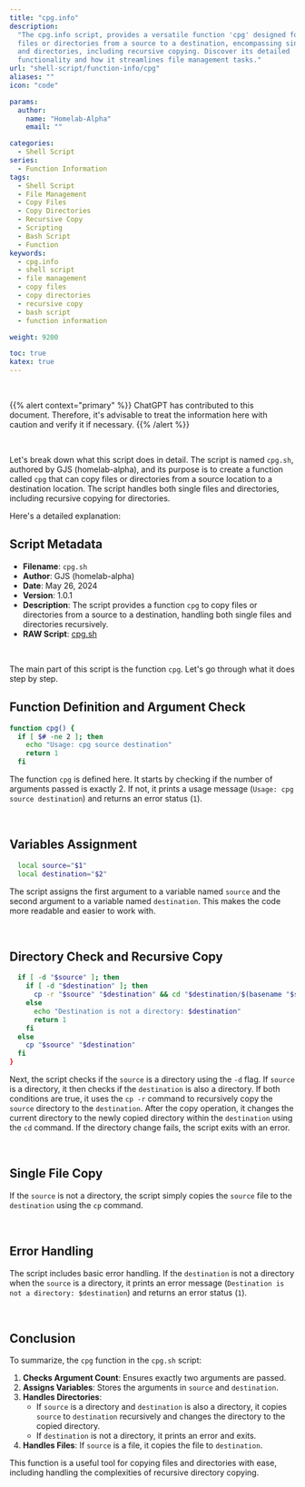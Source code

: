 ```yaml
---
title: "cpg.info"
description:
  "The cpg.info script, provides a versatile function 'cpg' designed for copying
  files or directories from a source to a destination, encompassing single files
  and directories, including recursive copying. Discover its detailed
  functionality and how it streamlines file management tasks."
url: "shell-script/function-info/cpg"
aliases: ""
icon: "code"

params:
  author:
    name: "Homelab-Alpha"
    email: ""

categories:
  - Shell Script
series:
  - Function Information
tags:
  - Shell Script
  - File Management
  - Copy Files
  - Copy Directories
  - Recursive Copy
  - Scripting
  - Bash Script
  - Function
keywords:
  - cpg.info
  - shell script
  - file management
  - copy files
  - copy directories
  - recursive copy
  - bash script
  - function information

weight: 9200

toc: true
katex: true
---
```


<br />

{{% alert context="primary" %}}
ChatGPT has contributed to this document. Therefore, it's advisable to treat the
information here with caution and verify it if necessary. {{% /alert %}}

<br />

Let's break down what this script does in detail. The script is named `cpg.sh`,
authored by GJS (homelab-alpha), and its purpose is to create a function called
`cpg` that can copy files or directories from a source location to a destination
location. The script handles both single files and directories, including
recursive copying for directories.

Here's a detailed explanation:

## Script Metadata

- **Filename**: `cpg.sh`
- **Author**: GJS (homelab-alpha)
- **Date**: May 26, 2024
- **Version**: 1.0.1
- **Description**: The script provides a function `cpg` to copy files or
  directories from a source to a destination, handling both single files and
  directories recursively.
- **RAW Script**: [cpg.sh]

<br />

The main part of this script is the function `cpg`. Let's go through what it
does step by step.

## Function Definition and Argument Check

```bash
function cpg() {
  if [ $# -ne 2 ]; then
    echo "Usage: cpg source destination"
    return 1
  fi
```

The function `cpg` is defined here. It starts by checking if the number of
arguments passed is exactly 2. If not, it prints a usage message
(`Usage: cpg source destination`) and returns an error status (`1`).

<br />

## Variables Assignment

```bash
  local source="$1"
  local destination="$2"
```

The script assigns the first argument to a variable named `source` and the
second argument to a variable named `destination`. This makes the code more
readable and easier to work with.

<br />

## Directory Check and Recursive Copy

```bash
  if [ -d "$source" ]; then
    if [ -d "$destination" ]; then
      cp -r "$source" "$destination" && cd "$destination/$(basename "$source")" || exit
    else
      echo "Destination is not a directory: $destination"
      return 1
    fi
  else
    cp "$source" "$destination"
  fi
}
```

Next, the script checks if the `source` is a directory using the `-d` flag. If
`source` is a directory, it then checks if the `destination` is also a
directory. If both conditions are true, it uses the `cp -r` command to
recursively copy the `source` directory to the `destination`. After the copy
operation, it changes the current directory to the newly copied directory within
the `destination` using the `cd` command. If the directory change fails, the
script exits with an error.

<br />

## Single File Copy

If the `source` is not a directory, the script simply copies the `source` file
to the `destination` using the `cp` command.

<br />

## Error Handling

The script includes basic error handling. If the `destination` is not a
directory when the `source` is a directory, it prints an error message
(`Destination is not a directory: $destination`) and returns an error status
(`1`).

<br />

## Conclusion

To summarize, the `cpg` function in the `cpg.sh` script:

1. **Checks Argument Count**: Ensures exactly two arguments are passed.
2. **Assigns Variables**: Stores the arguments in `source` and `destination`.
3. **Handles Directories**:
   - If `source` is a directory and `destination` is also a directory, it copies
     `source` to `destination` recursively and changes the directory to the
     copied directory.
   - If `destination` is not a directory, it prints an error and exits.
4. **Handles Files**: If `source` is a file, it copies the file to
   `destination`.

This function is a useful tool for copying files and directories with ease,
including handling the complexities of recursive directory copying.

[cpg.sh]:
  https://raw.githubusercontent.com/homelab-alpha/shell-script/main/functions/cpg.sh
